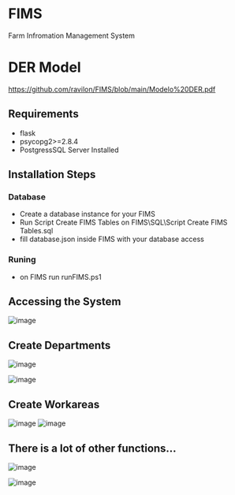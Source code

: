 # FIMS
Farm Infromation Management System

# DER Model
https://github.com/ravilon/FIMS/blob/main/Modelo%20DER.pdf

## Requirements

* flask
* psycopg2>=2.8.4
* PostgressSQL Server Installed

## Installation Steps

### Database
* Create a database instance for your FIMS
* Run Script Create FIMS Tables on FIMS\SQL\Script Create FIMS Tables.sql 
* fill database.json inside FIMS with your database access

### Runing 
* on FIMS run runFIMS.ps1

## Accessing the System
![image](https://github.com/ravilon/FIMS/assets/94138486/422e15b4-21f3-46a1-be3d-21cbb7710d01)

## Create Departments
![image](https://github.com/ravilon/FIMS/assets/94138486/7efc2a63-96e6-4008-9fc4-bfd8309d8a6e)

![image](https://github.com/ravilon/FIMS/assets/94138486/721cb1e3-c717-47f6-84d0-7d7584c10d26)

## Create Workareas
![image](https://github.com/ravilon/FIMS/assets/94138486/a93efc6c-2fce-4cae-9554-0b4be4fa61db)
![image](https://github.com/ravilon/FIMS/assets/94138486/45b3b2e3-e4ea-40a7-8534-8e3efa479ed8)

## There is a lot of other functions...
![image](https://github.com/ravilon/FIMS/assets/94138486/475166a3-3890-4398-9f47-c64cd1e1bd7e)

![image](https://github.com/ravilon/FIMS/assets/94138486/db474b19-a9f7-4e71-abf5-e704264d15d2)

